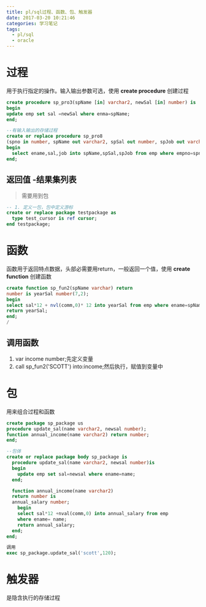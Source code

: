 ```yaml
---
title: pl/sql过程、函数、包、触发器
date: 2017-03-20 10:21:46
categories: 学习笔记
tags:
  - pl/sql
  - oracle
---
```


# 过程
用于执行指定的操作。输入输出参数可选，使用 **create procedure** 创建过程

```sql
create procedure sp_pro3(spName [in] varchar2, newSal [in] number) is
begin
update emp set sal =newSal where enma=spName;
end;

--有输入输出的存储过程
create or replace procedure sp_pro8
(spno in number, spName out varchar2, spSal out number, spJob out varchar2)is
begin
  select ename,sal,job into spName,spSal,spJob from emp where empno=spno;
end;
```
<!--more-->

## 返回值 -结果集列表
>需要用到包

```sql
-- 1. 定义一包，包中定义游标
create or replace package testpackage as
  type test_cursor is ref cursor;
end testpackage;

```

# 函数
函数用于返回特点数据，头部必需要用return，一般返回一个值，使用 **create function** 创建函数
```sql
create function sp_fun2(spName varchar) return
number is yearSal number(7,2);
begin
select sal*12 + nvl(comm,0)* 12 into yearSal from emp where ename=spName;
return yearSal;
end;
/
```

## 调用函数
1. var income number;先定义变量
2. call sp_fun2('SCOTT') into:income;然后执行，赋值到变量中

# 包
用来组合过程和函数

```sql
create package sp_package us
procedure update_sal(name varchar2, newsal number);
function annual_income(name varchar2) return number;
end;

--包体
create or replace package body sp_package is
  procedure update_sal(name varchar2, newsal number)is
  begin
    update emp set sal=newsal where ename=name;
  end;

  function annual_income(name varchar2)
  return number is
  annual_salary number;
    begin
    select sal*12 +nval(comm,0) into annual_salary from emp
    where ename= name;
    return annual_salary;
  end;
end;

调用
exec sp_package.update_sal('scott',120);
```
# 触发器
是隐含执行的存储过程
